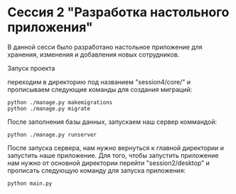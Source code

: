 # Сессия 2 "Разработка настольного приложения"

В данной сесси было разработано настольное приложение для хранения, изменения и добавления новых сотрудников.

Запуск проекта

переходим в директорию под названием "session4/core/" и прописываем следующие команды для создания миграций:

```
python ./manage.py makemigrations
python ./manage.py migrate
```

После заполнения базы данных, запускаем наш сервер коммандой:

```
python ./manage.py runserver
```

После запуска сервера, нам нужно вернуться к главной директории и запустить наше приложение. Для того, чтобы запустить приложение нам нужно от основной директории перейти "session2/desktop" и прописать следующую команду для запуска приложения:

```
python main.py
```
